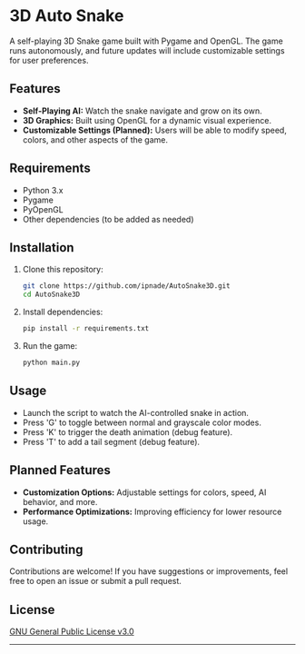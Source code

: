 # 3D Auto Snake

A self-playing 3D Snake game built with Pygame and OpenGL. The game runs autonomously, and future updates will include customizable settings for user preferences.

## Features
- **Self-Playing AI:** Watch the snake navigate and grow on its own.
- **3D Graphics:** Built using OpenGL for a dynamic visual experience.
- **Customizable Settings (Planned):** Users will be able to modify speed, colors, and other aspects of the game.

## Requirements
- Python 3.x
- Pygame
- PyOpenGL
- Other dependencies (to be added as needed)

## Installation
1. Clone this repository:
   ```sh
   git clone https://github.com/ipnade/AutoSnake3D.git
   cd AutoSnake3D
   ```
2. Install dependencies:
   ```sh
   pip install -r requirements.txt
   ```
3. Run the game:
   ```sh
   python main.py
   ```

## Usage
- Launch the script to watch the AI-controlled snake in action.
- Press 'G' to toggle between normal and grayscale color modes.
- Press 'K' to trigger the death animation (debug feature).
- Press 'T' to add a tail segment (debug feature).

## Planned Features
- **Customization Options:** Adjustable settings for colors, speed, AI behavior, and more.
- **Performance Optimizations:** Improving efficiency for lower resource usage.

## Contributing
Contributions are welcome! If you have suggestions or improvements, feel free to open an issue or submit a pull request.

## License
[GNU General Public License v3.0](LICENSE)

---
